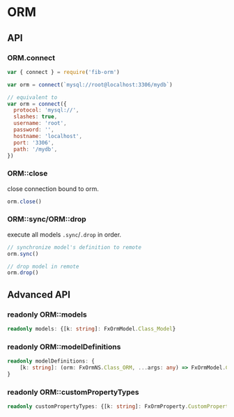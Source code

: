 # ORM


## API

### ORM.connect

```js
var { connect } = require('fib-orm')

var orm = connect(`mysql://root@localhost:3306/mydb`)

// equivalent to
var orm = connect({
  protocol: 'mysql://',
  slashes: true,
  username: 'root',
  password: '',
  hostname: 'localhost',
  port: '3306',
  path: '/mydb',
})
```

### ORM::close

close connection bound to orm.

```javascript
orm.close()
```

### ORM::sync/ORM::drop

execute all models `.sync`/`.drop` in order.
```javascript
// synchronize model's definition to remote
orm.sync()

// drop model in remote
orm.drop()
```

## Advanced API

<!-- ### readonly ORM::driver -->

### readonly ORM::models

```ts
readonly models: {[k: string]: FxOrmModel.Class_Model}
```

### readonly ORM::modelDefinitions

```ts
readonly modelDefinitions: {
    [k: string]: (orm: FxOrmNS.Class_ORM, ...args: any) => FxOrmModel.Class_Model
}
```

### readonly ORM::customPropertyTypes

```ts
readonly customPropertyTypes: {[k: string]: FxOrmProperty.CustomPropertyType}
```
